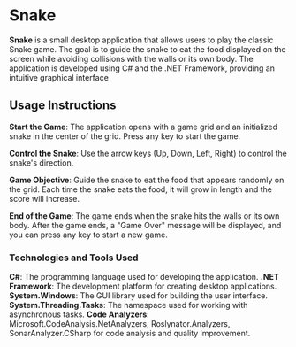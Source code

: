 # Snake
  **Snake** is a small desktop application that allows users to play the classic Snake game. The goal is to guide the snake to eat the food displayed on the screen while avoiding collisions with the walls or its own body. The application is developed using C# and the .NET Framework, providing an intuitive graphical interface
  
  ## Usage Instructions
   **Start the Game**: The application opens with a game grid and an initialized snake in the center of the grid. Press any key to start the game.

   **Control the Snake**: Use the arrow keys (Up, Down, Left, Right) to control the snake's direction.

   **Game Objective**: Guide the snake to eat the food that appears randomly on the grid. Each time the snake eats the food, it will grow in length and the score will increase.

   **End of the Game**: The game ends when the snake hits the walls or its own body. After the game ends, a "Game Over" message will be displayed, and you can press any key to start a new game.

### Technologies and Tools Used
   **C#**: The programming language used for developing the application.
   **.NET Framework**: The development platform for creating desktop applications.
   **System.Windows**: The GUI library used for building the user interface.
   **System.Threading.Tasks**: The namespace used for working with asynchronous tasks.
   **Code Analyzers**: Microsoft.CodeAnalysis.NetAnalyzers, Roslynator.Analyzers, SonarAnalyzer.CSharp for code analysis and quality improvement.

